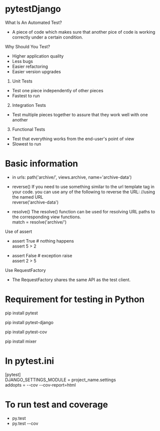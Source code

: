 # pytestDjango

What Is An Automated Test?
- A piece of code which makes sure that another pice of code is working correctly under a certain condition.


Why Should You Test?
- Higher application quality
- Less bugs
- Easier refactoring
- Easier version upgrades


1. Unit Tests
- Test one piece independently of other pieces
- Fastest to run


2. Integration Tests
- Test multiple pieces together to assure that they work well with one another


3. Functional Tests
- Test that everything works from the end-user's point of view
- Slowest to run

# Basic information

- in urls:
path('archive/', views.archive, name='archive-data')

- reverse()
If you need to use something similar to the url template tag in your code.
you can use any of the following to reverse the URL:
//using the named URL
<br/>reverse('archive-data')

- resolve()
The resolve() function can be used for resolving URL paths to the corresponding view functions.
<br/>match = resolve('archive/')


Use of assert
- assert True # nothing happens
<br/>assert 5 > 2

- assert False # exception raise
<br/>assert 2 > 5


Use RequestFactory
- The RequestFactory shares the same API as the test client. 


# Requirement for testing in Python
pip install pytest

pip install pytest-django

pip install pytest-cov

pip install mixer



# In pytest.ini

[pytest]<br/>
DJANGO_SETTINGS_MODULE = project_name.settings<br/>
addopts = --cov --cov-report=html


# To run test and coverage
- py.test
- py.test --cov
